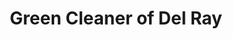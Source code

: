 ---
title: "Green Cleaner of Del Ray"
url: /alexandria/green-cleaner-of-del-ray/
shop: Wäscherei
---